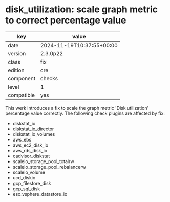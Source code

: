 [//]: # (werk v2)
# disk_utilization: scale graph metric to correct percentage value

key        | value
---------- | ---
date       | 2024-11-19T10:37:55+00:00
version    | 2.3.0p22
class      | fix
edition    | cre
component  | checks
level      | 1
compatible | yes

This werk introduces a fix to scale the graph metric 'Disk utilization'
percentage value correctly. The following check plugins are affected by
fix:

* diskstat_io
* diskstat_io_director
* diskstat_io_volumes
* aws_ebs
* aws_ec2_disk_io
* aws_rds_disk_io
* cadvisor_diskstat
* scaleio_storage_pool_totalrw
* scaleio_storage_pool_rebalancerw
* scaleio_volume
* ucd_diskio
* gcp_filestore_disk
* gcp_sql_disk
* esx_vsphere_datastore_io

